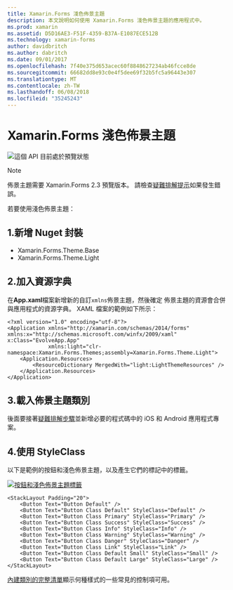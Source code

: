 ```yaml
---
title: Xamarin.Forms 淺色佈景主題
description: 本文說明如何使用 Xamarin.Forms 淺色佈景主題的應用程式中。
ms.prod: xamarin
ms.assetid: D5D16AE3-F51F-4359-B37A-E1087ECE512B
ms.technology: xamarin-forms
author: davidbritch
ms.author: dabritch
ms.date: 09/01/2017
ms.openlocfilehash: 7f40e375d653acec60f8848627234ab46fcce8de
ms.sourcegitcommit: 66682dd8e93c0e4f5dee69f32b5fc5a96443e307
ms.translationtype: MT
ms.contentlocale: zh-TW
ms.lasthandoff: 06/08/2018
ms.locfileid: "35245243"
---
```

# <a name="xamarinforms-light-theme"></a>Xamarin.Forms 淺色佈景主題

![](~/media/shared/preview.png "這個 API 目前處於預覽狀態")

> [!NOTE]
> 佈景主題需要 Xamarin.Forms 2.3 預覽版本。 請檢查[疑難排解提示](~/xamarin-forms/user-interface/themes/index.md)如果發生錯誤。

若要使用淺色佈景主題：

## <a name="1-add-nuget-packages"></a>1.新增 Nuget 封裝

* Xamarin.Forms.Theme.Base
* Xamarin.Forms.Theme.Light

## <a name="2-add-to-the-resource-dictionary"></a>2.加入資源字典

在**App.xaml**檔案新增新的自訂`xmlns`佈景主題，然後確定 佈景主題的資源會合併與應用程式的資源字典。
XAML 檔案的範例如下所示：

```xaml
<?xml version="1.0" encoding="utf-8"?>
<Application xmlns="http://xamarin.com/schemas/2014/forms" xmlns:x="http://schemas.microsoft.com/winfx/2009/xaml" x:Class="EvolveApp.App"
             xmlns:light="clr-namespace:Xamarin.Forms.Themes;assembly=Xamarin.Forms.Theme.Light">
    <Application.Resources>
        <ResourceDictionary MergedWith="light:LightThemeResources" />
    </Application.Resources>
</Application>
```

## <a name="3-load-theme-classes"></a>3.載入佈景主題類別

後面要接著[疑難排解步驟](~/xamarin-forms/user-interface/themes/index.md)並新增必要的程式碼中的 iOS 和 Android 應用程式專案。

## <a name="4-use-styleclass"></a>4.使用 StyleClass

以下是範例的按鈕和淺色佈景主題，以及產生它們的標記中的標籤。

[![](light-images/light-theme-sml.png "按鈕和淺色佈景主題標籤")](light-images/light-theme.png#lightbox "按鈕和標籤淺色佈景主題")

```xaml
<StackLayout Padding="20">
    <Button Text="Button Default" />
    <Button Text="Button Class Default" StyleClass="Default" />
    <Button Text="Button Class Primary" StyleClass="Primary" />
    <Button Text="Button Class Success" StyleClass="Success" />
    <Button Text="Button Class Info" StyleClass="Info" />
    <Button Text="Button Class Warning" StyleClass="Warning" />
    <Button Text="Button Class Danger" StyleClass="Danger" />
    <Button Text="Button Class Link" StyleClass="Link" />
    <Button Text="Button Class Default Small" StyleClass="Small" />
    <Button Text="Button Class Default Large" StyleClass="Large" />
</StackLayout>
```

[內建類別的完整清單](~/xamarin-forms/user-interface/themes/index.md)顯示何種樣式的一些常見的控制項可用。
